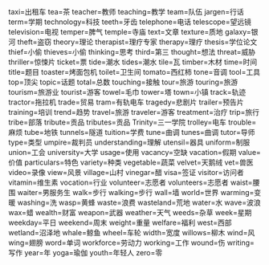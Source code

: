 taxi=出租车
tea=茶
teacher=教师
teaching=教学
team=队伍
jargen=行话
term=学期
technology=科技
teeth=牙齿
telephone=电话
telescope=望远镜
television=电视
temper=脾气
temple=寺庙
text=文章
texture=质地
galaxy=银河
theft=盗窃
theory=理论
therapist=理疗专家
therapy=理疗
thesis=学位论文
thief=小偷
thieves=小偷
thinking=思考
third=第三
thought=想法
threat=威胁
thriller=惊悚片
ticket=票
tide=潮水
tides=潮水
tile=瓦
timber=木材
time=时间
title=题目
toaster=烤面包机
toilet=卫生间
tomato=西红柿
tone=音调
tool=工具
top=顶尖
topic=话题
total=总数
touching=接触
tour=旅游
touring=旅游
tourism=旅游业
tourist=游客
towel=毛巾
tower=塔
town=小镇
track=轨迹
tractor=拖拉机
trade=贸易
tram=有轨电车
tragedy=悲剧片
trailer=预告片
training=培训
trend=趋势
travel=旅游
traveler=游客
treatment=治疗
trip=旅行
tribe=部落
tribute=贡品
tributes=贡品
Trinity=三一学院
trolley=电车
trouble=麻烦
tube=地铁
tunnels=隧道
tuition=学费
tune=曲调
tunes=曲调
tutor=导师
type=类型
umpire=裁判员
understanding=理解
utensil=器具
uniform=制服
union=工会
university=大学
usage=使用
vacancy=空缺
vacation=假期
value=价值
particulars=特色
variety=种类
vegetable=蔬菜
velvet=天鹅绒
vet=兽医
video=录像
view=风景
village=山村
vinegar=醋
visa=签证
visitor=访问者
vitamin=维生素
vocation=行业
volunteer=志愿者
volunteers=志愿者
waist=腰围
waiter=男服务生
walk=步行
walking=步行
wall=墙
world=世界
warming=变暖
washing=洗
wasp=黄蜂
waste=浪费
wasteland=荒地
water=水
wave=波浪
wax=蜡
wealth=财富
weapon=武器
weather=天气
weeds=杂草
week=星期
weekday=平日
weekend=周末
weight=重量
welfare=福利
west=西部
wetland=沼泽地
whale=鲸鱼
wheel=车轮
width=宽度
willows=柳木
wind=风
wing=翅膀
word=单词
workforce=劳动力
working=工作
wound=伤
writing=写作
year=年
yoga=瑜伽
youth=年轻人
zero=零